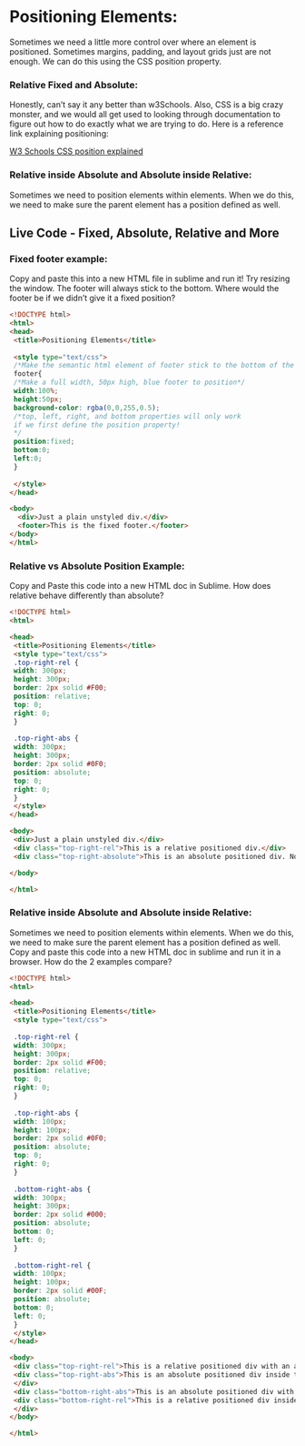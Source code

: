 # Positioning Elements:

Sometimes we need a little more control over where an element is positioned. Sometimes margins, padding, and layout grids just are not enough. We can do this using the CSS position property.

### Relative Fixed and Absolute:

Honestly, can’t say it any better than w3Schools. Also, CSS is a big crazy monster, and we would all get used to looking through documentation to figure out how to do exactly what we are trying to do. Here is a reference link explaining positioning:

[W3 Schools CSS position explained](http://www.w3schools.com/css/css_positioning.asp)

### Relative inside Absolute and Absolute inside Relative:
Sometimes we need to position elements within elements. When we do this, we need to make sure the parent element has a position defined as well.

## Live Code - Fixed, Absolute, Relative and More

### Fixed footer example:

Copy and paste this into a new HTML file in sublime and run it! Try resizing the window. The footer will always stick to the bottom. Where would the footer be if we didn’t give it a fixed position?

```html
<!DOCTYPE html>
<html>
<head>
 <title>Positioning Elements</title>
 
 <style type="text/css">
 /*Make the semantic html element of footer stick to the bottom of the page*/
 footer{
 /*Make a full width, 50px high, blue footer to position*/
 width:100%;
 height:50px;
 background-color: rgba(0,0,255,0.5);
 /*top, left, right, and bottom properties will only work
 if we first define the position property!
 */
 position:fixed;
 bottom:0;
 left:0;
 }
 
 </style>
</head>

<body>
  <div>Just a plain unstyled div.</div>
  <footer>This is the fixed footer.</footer>
</body>
</html>
```

### Relative vs Absolute Position Example:

Copy and Paste this code into a new HTML doc in Sublime. How does relative behave differently than absolute?

```html
<!DOCTYPE html>
<html>

<head>
 <title>Positioning Elements</title>
 <style type="text/css">
 .top-right-rel {
 width: 300px;
 height: 300px;
 border: 2px solid #F00;
 position: relative;
 top: 0;
 right: 0;
 }
 
 .top-right-abs {
 width: 300px;
 height: 300px;
 border: 2px solid #0F0;
 position: absolute;
 top: 0;
 right: 0;
 }
 </style>
</head>

<body>
 <div>Just a plain unstyled div.</div>
 <div class="top-right-rel">This is a relative positioned div.</div>
 <div class="top-right-absolute">This is an absolute positioned div. Note that it is the third div in our HTML!</div>

</body>

</html>
```

### Relative inside Absolute and Absolute inside Relative:

Sometimes we need to position elements within elements. When we do this, we need to make sure the parent element has a position defined as well. Copy and paste this code into a new HTML doc in sublime and run it in a browser. How do the 2 examples compare?

```html
<!DOCTYPE html>
<html>

<head>
 <title>Positioning Elements</title>
 <style type="text/css">
 
 .top-right-rel {
 width: 300px;
 height: 300px;
 border: 2px solid #F00;
 position: relative;
 top: 0;
 right: 0;
 }
 
 .top-right-abs {
 width: 100px;
 height: 100px;
 border: 2px solid #0F0;
 position: absolute;
 top: 0;
 right: 0;
 }
 
 .bottom-right-abs {
 width: 300px;
 height: 300px;
 border: 2px solid #000;
 position: absolute;
 bottom: 0;
 left: 0;
 }
 
 .bottom-right-rel {
 width: 100px;
 height: 100px;
 border: 2px solid #00F;
 position: absolute;
 bottom: 0;
 left: 0;
 }
 </style>
</head>

<body>
 <div class="top-right-rel">This is a relative positioned div with an absolute positioned div inside.
 <div class="top-right-abs">This is an absolute positioned div inside the relative position div.</div>
 </div>
 <div class="bottom-right-abs">This is an absolute positioned div with an relative positioned div inside.
 <div class="bottom-right-rel">This is a relative positioned div inside an absolute positioned div.</div>
 </div>
</body>

</html>
```
